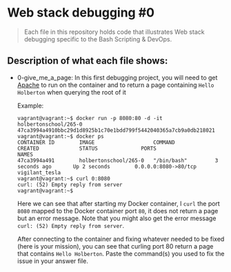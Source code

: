# Web stack debugging #0
> Each file in this repository holds code that illustrates Web stack debugging
> specific to the Bash Scripting & DevOps.

## Description of what each file shows:
* 0-give_me_a_page: In this first debugging project, you will need to get [Apache](https://alx-intranet.hbtn.io/rltoken/HVGgLL51qmuulmw802M-Jg) to run on the container and to return a page containing `Hello Holberton` when querying the root of it

	Example:

	```
	vagrant@vagrant:~$ docker run -p 8080:80 -d -it holbertonschool/265-0
	47ca3994a4910bbc29d1d8925b1c70e1bdd799f5442040365a7cb9a0db218021
	vagrant@vagrant:~$ docker ps
	CONTAINER ID        IMAGE                   COMMAND             CREATED             STATUS              PORTS                  NAMES
	47ca3994a491        holbertonschool/265-0   "/bin/bash"         3 seconds ago       Up 2 seconds        0.0.0.0:8080->80/tcp   vigilant_tesla
	vagrant@vagrant:~$ curl 0:8080
	curl: (52) Empty reply from server
	vagrant@vagrant:~$
	```

	Here we can see that after starting my Docker container, I `curl` the port `8080` mapped to the Docker container port `80`, it does not return a page but an error message. Note that you might also get the error message `curl: (52) Empty reply from server`.

	After connecting to the container and fixing whatever needed to be fixed (here is your mission), you can see that curling port 80 return a page that contains `Hello Holberton`. Paste the command(s) you used to fix the issue in your answer file.

